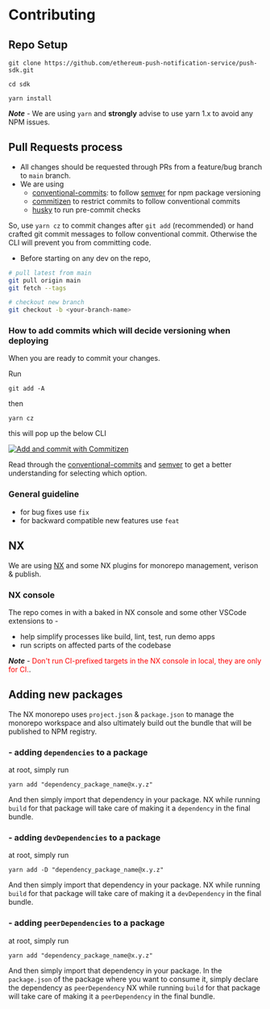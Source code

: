 # Contributing

## Repo Setup

```
git clone https://github.com/ethereum-push-notification-service/push-sdk.git

cd sdk
```

```
yarn install
```

**_Note_** -
We are using `yarn` and **strongly** advise to use yarn 1.x to avoid any NPM issues.

## Pull Requests process

- All changes should be requested through PRs from a feature/bug branch to `main` branch.
- We are using
  - [conventional-commits](https://www.conventionalcommits.org/en/v1.0.0/#summary): to follow [semver](https://semver.org/#summary) for npm package versioning
  - [commitizen](https://github.com/commitizen/cz-cli) to restrict commits to follow conventional commits
  - [husky](https://typicode.github.io/husky/#/) to run pre-commit checks

So, use `yarn cz` to commit changes after `git add` (recommended) or hand crafted git commit messages to follow conventional commit. Otherwise the CLI will prevent you from committing code.

- Before starting on any dev on the repo,

```bash
# pull latest from main
git pull origin main
git fetch --tags

# checkout new branch
git checkout -b <your-branch-name>
```

### How to add commits which will decide versioning when deploying

When you are ready to commit your changes.

Run

```
git add -A
```

then

```
yarn cz
```

this will pop up the below CLI

[![Add and commit with Commitizen](https://github.com/commitizen/cz-cli/raw/master/meta/screenshots/add-commit.png)](https://github.com/commitizen/cz-cli/raw/master/meta/screenshots/add-commit.png)

Read through the [conventional-commits](https://www.conventionalcommits.org/en/v1.0.0/#summary) and [semver](https://semver.org/#summary) to get a better understanding for selecting which option.

### General guideline

- for bug fixes use `fix`
- for backward compatible new features use `feat`

## NX

We are using [NX](https://nx.dev/getting-started/intro) and some NX plugins for monorepo management, verison & publish.

### NX console

The repo comes in with a baked in NX console and some other VSCode extensions to -

- help simplify processes like build, lint, test, run demo apps
- run scripts on affected parts of the codebase

**_Note_** -
<span style="color:red">Don't run CI-prefixed targets in the NX console in local, they are only for CI.</span>.

## Adding new packages

The NX monorepo uses `project.json` & `package.json` to manage the monorepo workspace and also ultimately build out the bundle that will be published to NPM registry.

### - adding `dependencies` to a package

at root, simply run

```
yarn add "dependency_package_name@x.y.z"
```

And then simply import that dependency in your package. NX while running `build` for that package will take care of making it a `dependency` in the final bundle.

### - adding `devDependencies` to a package

at root, simply run

```
yarn add -D "dependency_package_name@x.y.z"
```

And then simply import that dependency in your package. NX while running `build` for that package will take care of making it a `devDependency` in the final bundle.

### - adding `peerDependencies` to a package

at root, simply run

```
yarn add "dependency_package_name@x.y.z"
```

And then simply import that dependency in your package. In the `package.json` of the package where you want to consume it, simply declare the dependency as `peerDependency`
NX while running `build` for that package will take care of making it a `peerDependency` in the final bundle.
